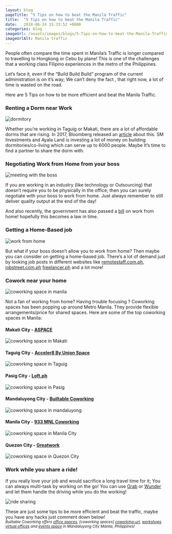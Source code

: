 ```yaml
---
layout: blog
pageTitle: "5 Tips on how to beat the Manila Traffic"
title:  "5 Tips on how to beat the Manila Traffic"
date:   2018-06-24 15:33:52 +0800
categories: blog
imageUrl: /assets/images/blogs/5-Tips-on-how-to-beat-the-Manila-Traffic/main.jpg
imageUrlAlt: Manila traffic
---
```


People often compare the time spent in Manila’s Traffic is longer compared to travelling to Hongkong or Cebu by plane! This is one of the challenges that a working class Filipino experiences  in the metro of the Philippines.


Let’s face it, even if the “Build Build Build” program of the current administration is on it’s way; We can’t deny the fact , that right now, a lot of time is wasted on the road.


Here are 5 Tips on how to be more efficient and beat the Manila Traffic.


### Renting a Dorm near Work
![dormitory](/assets/images/blogs/5-Tips-on-how-to-beat-the-Manila-Traffic/dorm.jpg "dormitory")

Whether you’re working in Taguig or Makati, there are a lot of affordable dorms that are rising. In 2017, Bloomberg released an [article](https://www.bloomberg.com/news/articles/2017-10-26/manila-s-gridlock-spurs-dormitory-demand-to-keep-workers-close) about this. SM Investments and Ayala Land is investing a lot of money on building dormitories/co-living which can serve up to 6000 people. Maybe It’s time to find a partner to share the dorm with.

### Negotiating Work from Home from your boss
![meeting with the boss](/assets/images/blogs/5-Tips-on-how-to-beat-the-Manila-Traffic/meeting.jpg "meeting")

If you are working in an industry (like technology or Outsourcing) that doesn’t require you to be physically in the office; then you can surely negotiate with your boss to work from home. Just always remember to still deliver quality output at the end of the day!

And also recently, the government has also passed a [bill](https://www.philstar.com/headlines/2018/05/28/1819287/house-approves-work-home-bill) on work from home! hopefully this becomes a law in time. 

### Getting a Home-Based job
![work from home](/assets/images/blogs/5-Tips-on-how-to-beat-the-Manila-Traffic/wfh.jpg "work from home")

But what if your boss doesn’t allow you to work from home? Then maybe you can consider on getting a home-based job. There’s a lot of demand just by looking job posts in different websites like [remotestaff.com.ph](http://www.remotestaff.com.ph/), [jobstreet.com.ph](https://www.jobstreet.com.ph/) [freelancer.ph](https://www.freelancer.ph/) and a lot more!

### Cowork near your home

![coworking space in manila](/assets/images/blogs/5-Tips-on-how-to-beat-the-Manila-Traffic/coworking.jpg "coworking")

Not a fan of working from home?  Having trouble focusing ? Coworking spaces has been popping up around Metro Manila. They provide flexible arrangements/price for shared spaces. Here are some of the top coworking spaces in Manila:

#### Makati City - [ASPACE](https://aspacemanila.com/)

![coworking space in Makati](/assets/images/blogs/5-Tips-on-how-to-beat-the-Manila-Traffic/aspace.jpg "coworking")
#### Taguig City - [Acceler8 By Union Space](http://acceler8.ph/home/)
![coworking space in Taguig](/assets/images/blogs/5-Tips-on-how-to-beat-the-Manila-Traffic/acceler8.jpg "coworking")

#### Pasig City - [Loft.ph](https://www.loft.ph/)
![coworking space in Pasig](/assets/images/blogs/5-Tips-on-how-to-beat-the-Manila-Traffic/loft.jpg "coworking")

#### Mandaluyong City - [Builtable Coworking](https://builtable.co/)
![coworking space in mandaluyong](/assets/images/blogs/5-Tips-on-how-to-beat-the-Manila-Traffic/builtable.jpg "coworking")

#### Manila City - [933 MNL Coworking](https://www.933mnl.com/)
![coworking space in Manila City](/assets/images/blogs/5-Tips-on-how-to-beat-the-Manila-Traffic/933.jpg "coworking")

#### Quezon City - [Greatwork](https://greatworkglobal.com/)
![coworking space in Quezon City](/assets/images/blogs/5-Tips-on-how-to-beat-the-Manila-Traffic/greatwork.jpg "greatwork")

### Work while you share a ride!
If you really love your job and would sacrifice a long travel time for it; You can always multi-task by working on the go! You can use [Grab](https://www.grab.com/ph/taxi/) or [Wunder](https://www.wunder.org/) and let them handle the driving while you do the working!

![ride sharing](/assets/images/blogs/5-Tips-on-how-to-beat-the-Manila-Traffic/ridesharing.jpg "ride sharing")


These are just some tips to be more efficient and beat the traffic, maybe you have any hacks just comment down below!
<br>
<small>
<i>
Builtable Coworking offers [office spaces][coworking-url], [coworking spaces] [coworking-url], [workshops](https://builtable.co/comaking) [virtual offices](https://builtable.co/Virtual-Office) and [events space](https://builtable.co/events) in Mandaluyong City Manila, Philippines!
</i>
</small>


[coworking-url]:https://builtable.co/coworking#services



